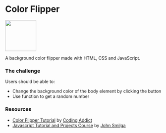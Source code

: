 # Color Flipper

<img align="center" width="100" height="100" src="https://user-images.githubusercontent.com/20262557/182273128-cc5477c0-0773-46d1-b3d9-d13e108521ff.gif">

A background color flipper made with HTML, CSS and JavaScript.

### The challenge

Users should be able to:

- Change the background color of the body element by clicking the button
- Use function to get a random number

### Resources

- [Color Flipper Tutorial](https://www.youtube.com/watch?v=c5SIG7Ie0dM&t=421s) by [Coding Addict](https://www.youtube.com/channel/UCMZFwxv5l-XtKi693qMJptA)
- [Javascript Tutorial and Projects Course](https://www.udemy.com/course/javascript-tutorial-for-beginners-w/) by [John Smilga](https://www.johnsmilga.com/)

